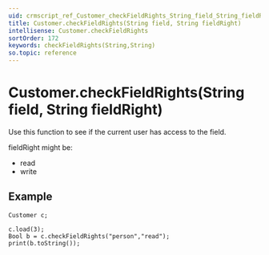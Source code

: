 ```yaml
---
uid: crmscript_ref_Customer_checkFieldRights_String_field_String_fieldRight
title: Customer.checkFieldRights(String field, String fieldRight)
intellisense: Customer.checkFieldRights
sortOrder: 172
keywords: checkFieldRights(String,String)
so.topic: reference
---
```


# Customer.checkFieldRights(String field, String fieldRight)

Use this function to see if the current user has access to the field.

fieldRight might be:

* read
* write

## Example

    Customer c;
    
    c.load(3);
    Bool b = c.checkFieldRights("person","read");
    print(b.toString());

